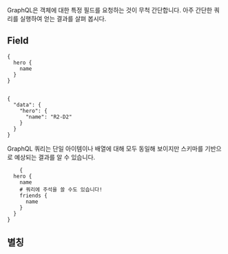 
GraphQL은 객체에 대한 특정 필드를 요청하는 것이 무척 간단합니다. 아주 간단한 쿼리를 실행하여 얻는 결과를 살펴 봅시다.

## Field

```
{
  hero {
	name
  }
}
```


```

{
  "data": {
    "hero": {
      "name": "R2-D2"
    }
  }
}

```

GraphQL 쿼리는 단일 아이템이나 배열에 대해 모두 동일해 보이지만 스키마를 기반으로 예상되는 결과를 알 수 있습니다.
```
	{
  hero {
    name
    # 쿼리에 주석을 쓸 수도 있습니다!
    friends {
      name
    }
  }
}
```


## 별칭
